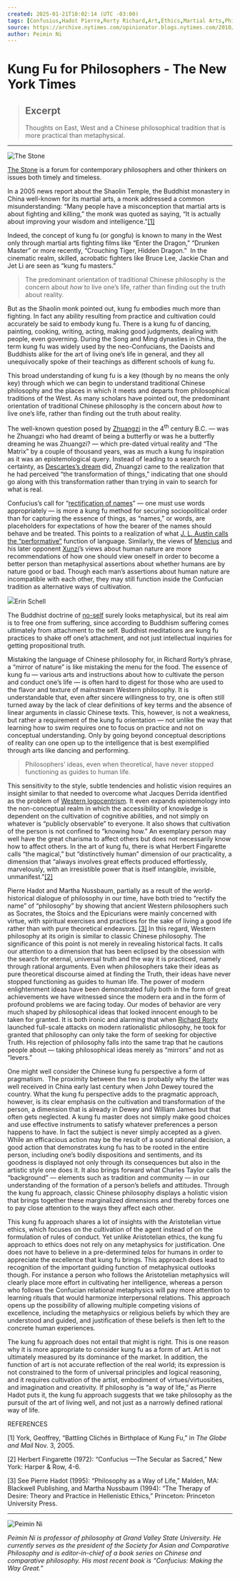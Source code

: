 ```yaml
---
created: 2025-01-21T10:02:14 (UTC -03:00)
tags: [Confusius,Hadot Pierre,Rorty Richard,Art,Ethics,Martial Arts,Philosophy,China,The Stone,_featured]
source: https://archive.nytimes.com/opinionator.blogs.nytimes.com/2010/12/08/kung-fu-for-philosophers/
author: Peimin Ni
---
```


# Kung Fu for Philosophers - The New York Times

> ## Excerpt
> Thoughts on East, West and a Chinese philosophical tradition that is more practical than metaphysical.

---
![The Stone](https://static01.nyt.com/images/blogs_v3/opinionator/pogs/thestone45.gif)

[The Stone](https://archive.nytimes.com/opinionator.blogs.nytimes.com/category/the-stone/) is a forum for contemporary philosophers and other thinkers on issues both timely and timeless.

In a 2005 news report about the Shaolin Temple, the Buddhist monastery in China well-known for its martial arts, a monk addressed a common misunderstanding: “Many people have a misconception that martial arts is about fighting and killing,” the monk was quoted as saying, “It is actually about improving your wisdom and intelligence.”[\[1\]](https://archive.nytimes.com/opinionator.blogs.nytimes.com/2010/12/08/kung-fu-for-philosophers/#ftn1)

Indeed, the concept of kung fu (or gongfu) is known to many in the West only through martial arts fighting films like “Enter the Dragon,” “Drunken Master” or more recently, “Crouching Tiger, Hidden Dragon.”  In the cinematic realm, skilled, acrobatic fighters like Bruce Lee, Jackie Chan and Jet Li are seen as “kung fu masters.”

> The predominant orientation of traditional Chinese philosophy is the concern about _how_ to live one’s life, rather than finding out the truth about reality.

But as the Shaolin monk pointed out, kung fu embodies much more than fighting. In fact any ability resulting from practice and cultivation could accurately be said to embody kung fu. There is a kung fu of dancing, painting, cooking, writing, acting, making good judgments, dealing with people, even governing. During the Song and Ming dynasties in China, the term kung fu was widely used by the neo-Confucians, the Daoists and Buddhists alike for the art of living one’s life in general, and they all unequivocally spoke of their teachings as different schools of kung fu.  
  
This broad understanding of kung fu is a key (though by no means the only key) through which we can begin to understand traditional Chinese philosophy and the places in which it meets and departs from philosophical traditions of the West. As many scholars have pointed out, the predominant orientation of traditional Chinese philosophy is the concern about _how_ to live one’s life, rather than finding out the truth about reality.

The well-known question posed by [Zhuangzi](https://www.iep.utm.edu/zhuangzi/) in the 4<sup>th</sup> century B.C. — was he Zhuangzi who had dreamt of being a butterfly or was he a butterfly dreaming he was Zhuangzi? — which pre-dated virtual reality and “The Matrix” by a couple of thousand years, was as much a kung fu inspiration as it was an epistemological query. Instead of leading to a search for certainty, as [Descartes’s dream](https://www.iep.utm.edu/descarte/) did, Zhuangzi came to the realization that he had perceived “the transformation of things,” indicating that one should go along with this transformation rather than trying in vain to search for what is real.

Confucius’s call for “[rectification of names](https://www.analects-ink.com/mission/Confucius_Rectification.html)” — one must use words appropriately — is more a kung fu method for securing sociopolitical order than for capturing the essence of things, as “names,” or words, are placeholders for expectations of how the bearer of the names should behave and be treated. This points to a realization of what [J. L. Austin calls the “performative”](https://plato.stanford.edu/entries/speech-acts/) function of language. Similarly, the views of [Mencius](https://www.iep.utm.edu/mencius/) and his later opponent [Xunzi](https://www.iep.utm.edu/xunzi/)’s views about human nature are more recommendations of how one should view oneself in order to become a better person than metaphysical assertions about whether humans are by nature good or bad. Though each man’s assertions about human nature are incompatible with each other, they may still function inside the Confucian tradition as alternative ways of cultivation.

![](https://static01.nyt.com/images/2010/12/08/opinion/stone_kungfu/stone_kungfu-tmagArticle.jpg)Erin Schell

The Buddhist doctrine of [no-self](https://plato.stanford.edu/entries/mind-indian-buddhism/#1.1) surely looks metaphysical, but its real aim is to free one from suffering, since according to Buddhism suffering comes ultimately from attachment to the self. Buddhist meditations are kung fu practices to shake off one’s attachment, and not just intellectual inquiries for getting propositional truth.

Mistaking the language of Chinese philosophy for, in Richard Rorty’s phrase, a “mirror of nature” is like mistaking the menu for the food. The essence of kung fu — various arts and instructions about how to cultivate the person and conduct one’s life — is often hard to digest for those who are used to the flavor and texture of mainstream Western philosophy. It is understandable that, even after sincere willingness to try, one is often still turned away by the lack of clear definitions of key terms and the absence of linear arguments in classic Chinese texts. This, however, is not a weakness, but rather a requirement of the kung fu orientation — not unlike the way that learning how to swim requires one to focus on practice and not on conceptual understanding. Only by going beyond conceptual descriptions of reality can one open up to the intelligence that is best exemplified through arts like dancing and performing.

> Philosophers’ ideas, even when theoretical, have never stopped functioning as guides to human life.

This sensitivity to the style, subtle tendencies and holistic vision requires an insight similar to that needed to overcome what Jacques Derrida identified as the problem of [Western logocentrism](https://www.iep.utm.edu/derrida/#SH2a). It even expands epistemology into the non-conceptual realm in which the accessibility of knowledge is dependent on the cultivation of cognitive abilities, and not simply on whatever is “publicly observable” to everyone. It also shows that cultivation of the person is not confined to “knowing how.” An exemplary person may well have the great charisma to affect others but does not necessarily know how to affect others. In the art of kung fu, there is what Herbert Fingarette calls “the magical,” but “distinctively human” dimension of our practicality, a dimension that “always involves great effects produced effortlessly, marvelously, with an irresistible power that is itself intangible, invisible, unmanifest.”[\[2\]](https://archive.nytimes.com/opinionator.blogs.nytimes.com/2010/12/08/kung-fu-for-philosophers/#ftn2)

Pierre Hadot and Martha Nussbaum, partially as a result of the world-historical dialogue of philosophy in our time, have both tried to “rectify the name” of “philosophy” by showing that ancient Western philosophers such as Socrates, the Stoics and the Epicurians were mainly concerned with virtue, with spiritual exercises and practices for the sake of living a good life rather than with pure theoretical endeavors. [\[3\]](https://archive.nytimes.com/opinionator.blogs.nytimes.com/2010/12/08/kung-fu-for-philosophers/#ftn3) In this regard, Western philosophy at its origin is similar to classic Chinese philosophy. The significance of this point is not merely in revealing historical facts. It calls our attention to a dimension that has been eclipsed by the obsession with the search for eternal, universal truth and the way it is practiced, namely through rational arguments. Even when philosophers take their ideas as pure theoretical discourse aimed at finding the Truth, their ideas have never stopped functioning as guides to human life. The power of modern enlightenment ideas have been demonstrated fully both in the form of great achievements we have witnessed since the modern era and in the form of profound problems we are facing today. Our modes of behavior are very much shaped by philosophical ideas that looked innocent enough to be taken for granted. It is both ironic and alarming that when [Richard Rorty](https://plato.stanford.edu/entries/rorty/) launched full-scale attacks on modern rationalistic philosophy, he took for granted that philosophy can only take the form of seeking for objective Truth. His rejection of philosophy falls into the same trap that he cautions people about — taking philosophical ideas merely as “mirrors” and not as “levers.”

One might well consider the Chinese kung fu perspective a form of pragmatism.  The proximity between the two is probably why the latter was well received in China early last century when John Dewey toured the country. What the kung fu perspective adds to the pragmatic approach, however, is its clear emphasis on the cultivation and transformation of the person, a dimension that is already in Dewey and William James but that often gets neglected. A kung fu master does not simply make good choices and use effective instruments to satisfy whatever preferences a person happens to have. In fact the subject is never simply accepted as a given. While an efficacious action may be the result of a sound rational decision, a good action that demonstrates kung fu has to be rooted in the entire person, including one’s bodily dispositions and sentiments, and its goodness is displayed not only through its consequences but also in the artistic style one does it. It also brings forward what Charles Taylor calls the “background” — elements such as tradition and community — in our understanding of the formation of a person’s beliefs and attitudes. Through the kung fu approach, classic Chinese philosophy displays a holistic vision that brings together these marginalized dimensions and thereby forces one to pay close attention to the ways they affect each other.

This kung fu approach shares a lot of insights with the Aristotelian virtue ethics, which focuses on the cultivation of the agent instead of on the formulation of rules of conduct. Yet unlike Aristotelian ethics, the kung fu approach to ethics does not rely on any metaphysics for justification. One does not have to believe in a pre-determined _telos_ for humans in order to appreciate the excellence that kung fu brings. This approach does lead to recognition of the important guiding function of metaphysical outlooks though. For instance a person who follows the Aristotelian metaphysics will clearly place more effort in cultivating her intelligence, whereas a person who follows the Confucian relational metaphysics will pay more attention to learning rituals that would harmonize interpersonal relations. This approach opens up the possibility of allowing multiple competing visions of excellence, including the metaphysics or religious beliefs by which they are understood and guided, and justification of these beliefs is then left to the concrete human experiences.

The kung fu approach does not entail that might is right. This is one reason why it is more appropriate to consider kung fu as a form of art. Art is not ultimately measured by its dominance of the market. In addition, the function of art is not accurate reflection of the real world; its expression is not constrained to the form of universal principles and logical reasoning, and it requires cultivation of the artist, embodiment of virtues/virtuosities, and imagination and creativity. If philosophy is “a way of life,” as Pierre Hadot puts it, the kung fu approach suggests that we take philosophy as the pursuit of the art of living well, and not just as a narrowly defined rational way of life.

REFERENCES

\[1\] York, Geoffrey, “Battling Clichés in Birthplace of Kung Fu,” in _The Globe and Mail_ Nov. 3, 2005.

\[2\] Herbert Fingarette (1972): “Confucius —The Secular as Sacred,” New York: Harper & Row, 4-6.

\[3\] See Pierre Hadot (1995): “Philosophy as a Way of Life,” Malden, MA: Blackwell Publishing, and Martha Nussbaum (1994): “The Therapy of Desire: Theory and Practice in Hellenistic Ethics,” Princeton: Princeton University Press.

___

![Peimin Ni ](https://static01.nyt.com/images/2010/12/08/opinion/stone_ni/stone_ni-thumbStandard.jpg)

_Peimin Ni is professor of philosophy at Grand Valley State University. He currently serves as the president of the Society for Asian and Comparative Philosophy and is editor-in-chief of a book series on Chinese and comparative philosophy. His most recent book is “Confucius: Making the Way Great.”_
